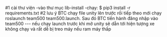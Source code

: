 #1 cài thư viện
-vào thư mục lib-install 
-chạy:
$ pip3 install -r requirements.txt
#2 lưu ý
BTC chạy file unity lên trước rồi tiếp theo mới chạy roslaunch team500 team500.launch. Sau đó BTC tiến hành đăng nhập vào team500
--- nếu chạy launch trước khi mở unity sẽ dẫn tới hiện tượng xe không chạy và rất dễ bị treo máy nếu ram máy thấp

